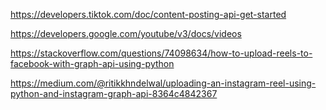 https://developers.tiktok.com/doc/content-posting-api-get-started

https://developers.google.com/youtube/v3/docs/videos

https://stackoverflow.com/questions/74098634/how-to-upload-reels-to-facebook-with-graph-api-using-python

https://medium.com/@ritikkhndelwal/uploading-an-instagram-reel-using-python-and-instagram-graph-api-8364c4842367
